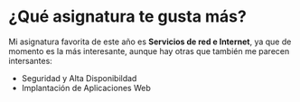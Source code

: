 # ¿Qué asignatura te gusta más?
Mi asignatura favorita de este año es **Servicios de red e Internet**, ya que de momento es la más interesante, aunque hay otras que también me parecen intersantes:

* Seguridad y Alta Disponibildad
* Implantación de Aplicaciones Web
